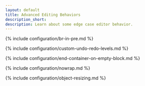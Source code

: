 ```yaml
---
layout: default
title: Advanced Editing Behaviors
description_short:
description: Learn about some edge case editor behavior.
---
```


{% include configuration/br-in-pre.md %}

{% include configuration/custom-undo-redo-levels.md %}

{% include configuration/end-container-on-empty-block.md %}

{% include configuration/nowrap.md %}

{% include configuration/object-resizing.md %}
